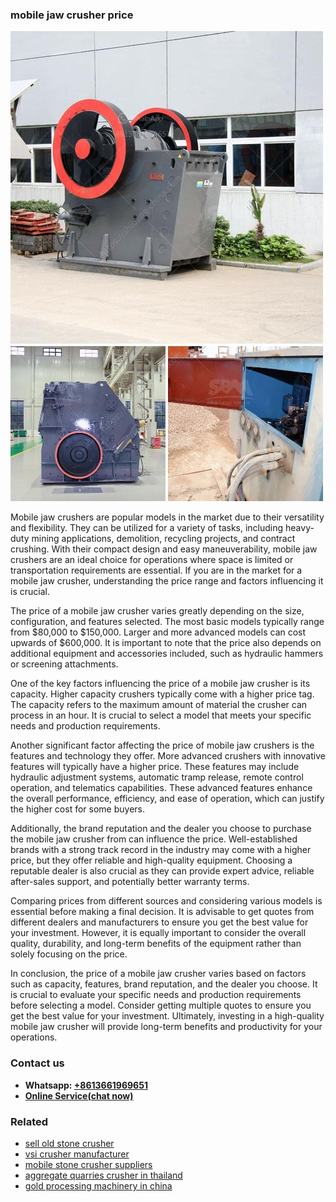 <h3>mobile jaw crusher price</h3><img src='1708498126.jpg' alt=''><p>Mobile jaw crushers are popular models in the market due to their versatility and flexibility. They can be utilized for a variety of tasks, including heavy-duty mining applications, demolition, recycling projects, and contract crushing. With their compact design and easy maneuverability, mobile jaw crushers are an ideal choice for operations where space is limited or transportation requirements are essential. If you are in the market for a mobile jaw crusher, understanding the price range and factors influencing it is crucial. </p><p>The price of a mobile jaw crusher varies greatly depending on the size, configuration, and features selected. The most basic models typically range from $80,000 to $150,000. Larger and more advanced models can cost upwards of $600,000. It is important to note that the price also depends on additional equipment and accessories included, such as hydraulic hammers or screening attachments.</p><p>One of the key factors influencing the price of a mobile jaw crusher is its capacity. Higher capacity crushers typically come with a higher price tag. The capacity refers to the maximum amount of material the crusher can process in an hour. It is crucial to select a model that meets your specific needs and production requirements.</p><p>Another significant factor affecting the price of mobile jaw crushers is the features and technology they offer. More advanced crushers with innovative features will typically have a higher price. These features may include hydraulic adjustment systems, automatic tramp release, remote control operation, and telematics capabilities. These advanced features enhance the overall performance, efficiency, and ease of operation, which can justify the higher cost for some buyers.</p><p>Additionally, the brand reputation and the dealer you choose to purchase the mobile jaw crusher from can influence the price. Well-established brands with a strong track record in the industry may come with a higher price, but they offer reliable and high-quality equipment. Choosing a reputable dealer is also crucial as they can provide expert advice, reliable after-sales support, and potentially better warranty terms.</p><p>Comparing prices from different sources and considering various models is essential before making a final decision. It is advisable to get quotes from different dealers and manufacturers to ensure you get the best value for your investment. However, it is equally important to consider the overall quality, durability, and long-term benefits of the equipment rather than solely focusing on the price.</p><p>In conclusion, the price of a mobile jaw crusher varies based on factors such as capacity, features, brand reputation, and the dealer you choose. It is crucial to evaluate your specific needs and production requirements before selecting a model. Consider getting multiple quotes to ensure you get the best value for your investment. Ultimately, investing in a high-quality mobile jaw crusher will provide long-term benefits and productivity for your operations.</p><h3>Contact us</h3><ul><li><strong>Whatsapp:&nbsp;<a href="https://wa.me/8613661969651">+8613661969651</a></strong></li><li><a href="https://swt.shibang-china.com/?git&amp;zhl&amp;mobile jaw crusher price"><strong>Online Service(chat now)</strong></a></li></ul><h3>Related</h3><ul><li><a href='sell old stone crusher.md'>sell old stone crusher</a></li><li><a href='vsi crusher manufacturer.md'>vsi crusher manufacturer</a></li><li><a href='mobile stone crusher suppliers.md'>mobile stone crusher suppliers</a></li><li><a href='aggregate quarries crusher in thailand.md'>aggregate quarries crusher in thailand</a></li><li><a href='gold processing machinery in china.md'>gold processing machinery in china</a></li></ul>